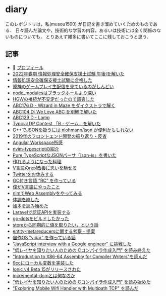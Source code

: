 # diary

このレポジトリは，私(musou1500) が日記を書き溜めていくためのものである．
日々読んだ論文や，技術的な学習の内容，あるいは技術には全く関係のないものについても，
とりあえず雑多に書いてここに残しておこうと思う．

## 記事

* :pushpin: [プロフィール](./profile.mkd)
* [2022年春期 情報処理安全確保支援士試験 午後Ⅰを解いた](./2022-04-19-2022-sc-pm1.md)
* [情報処理安全確保支援士試験に合格した](./2021-12-18-pass-sc.mkd)
* [原神のゲームプレイ生配信を見ているのがしんどい](./2021-10-31-i-stop-watching-genshin-stream.md)
* [node_modulesはブラックホールより深い](./2020-05-17-node-modules-is-deeper-than-blackhole.mkd)
* [HGWの接続が不安定だったので調査した](./2020-10-06-au-hgw-research.mkd)
* [ABC176 D - Wizard in Maze をダイクストラで解く](./2020-08-23-abc176-d.mkd)
* [ABC104 D: We Love ABC を別解で解いた](./2020-07-04-abc104-d.md)
* [ABC129 D - Lamp](./2020-05-05-abc129-d.mkd)
* [Typical DP Contest 「B - ゲーム」を解いた](./2020-03-21-tdpc-b.mkd)
* [C++でJSONを扱うには nlohmann/json が便利かもしれない](./2020-02-10-nlohmann-json.mkd)
* [2019年のフロントエンド開発の振り返り・反省](./2020-01-03-redux-local-state.mkd)
* [Angular Workspace所感](./2019-09-22-angular-workspace.mkd)
* [nvim-typescriptの紹介](./2019-09-05-nvim-typescript.mkd)
* [Pure TypeScriptなJSONパーサ「json-js」を書いた](./2019-07-09-json-js.mkd)
* [作れるようになった料理](./2019-07-06-consines-i-can-make.mkd)
* [V言語のrepl改善に思いを馳せる](./2019-07-03-think-about-v-repl.mkd)
* [Twitterをお休みする](./2019-07-01-quit-twitter.mkd)
* [GC付き言語 "RC" を作っている](./2019-06-30-dev-rc.mkd)
* [僕がV言語にやったこと](./2019-06-26-my-contributions-to-vlang.mkd)
* [nimでWeb Assemblyをやってみる](./wasm-in-nim.mkd)
* [体調を崩した](./2019-06-got-sick.mkd)
* [蟻本を読み始めた](./bought-ant-book.mkd)
* [Laravelで認証APIを実装する](./building-auth-json-api-by-laravel.mkd)
* [go-dotsをビルドしたかった](./building-go-dots.mkd)
* [storeから同期的に値を取りたい，という話](./store-sync-way.mkd)
* [entity-metareducersに関する考察・提案](./memo-entity-metareducer.mkd)
* [自作OS "vidar" を作っている話](./started-making-home-made-os-vidar.mkd)
* ["JavaScript interview with a Google engineer" に挑戦した](./try-google-js-interview.mkd)
* [ "低レイヤを知りたい人のための Cコンパイラ作成入門" を読み終えた](./finished-reading-compilerbook.mkd)
* ["Introduction to X86-64 Assembly for Compiler Writers"を読んだ](./intro-to-x8664-asm-for-compiler-writers.mkd)
* [9ccにローカル変数を実装した](./impl-local-var-in-9cc.mkd)
* [Ionic v4 Beta 15がリリースされた](./release-ionic-4-beta15.mkd)
* [incremental-domとは何なのか](./what-is-the-incremental-dom.mkd)
* ["低レイヤを知りたい人のための Cコンパイラ作成入門" を読み始めた](./compiler-book-9cc.mkd)
* ["Exploring Mobile Wifi Handler with Multipath TCP" を読んだ](./Exploring-Mobile-WiFi-Handover-with-Multipath-TCP.mkd)
